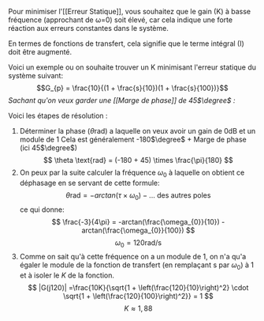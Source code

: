 Pour minimiser l'[[Erreur Statique]], vous souhaitez que le gain (K) à basse fréquence (approchant de ω=0) soit élevé, car cela indique une forte réaction aux erreurs constantes dans le système. 

En termes de fonctions de transfert, cela signifie que le terme intégral (I) doit être augmenté.

Voici un exemple ou on souhaite trouver un K minimisant l'erreur statique du système suivant:
$$G_{p} = \frac{10}{(1 + \frac{s}{10})(1 + \frac{s}{100})}$$
*Sachant qu'on veux garder une [[Marge de phase]] de 45$\degree$ :* 

Voici les étapes de résolution :
1. Déterminer la phase ($\theta \text{rad}$) a laquelle on veux avoir un gain de 0dB et un module de 1
   Cela est généralement -180$\degree$ + Marge de phase (ici 45$\degree$)
$$
   \theta \text{rad} = (-180 + 45) \times \frac{\pi}{180}
$$
2. On peux par la suite calculer la fréquence $\omega_{0}$ à laquelle on obtient ce déphasage en se servant de cette formule:$$
	\theta \text{rad} = -arctan(\tau \times \omega_{0}) - \text{... des autres poles}
$$ ce qui donne:
$$
\frac{-3}{4\pi} = -arctan(\frac{\omega_{0}}{10}) -arctan(\frac{\omega_{0}}{100})
$$
$$
\omega_{0} = 120\text{rad/s}
$$
3. Comme on sait qu'à cette fréquence on a un module de 1, on n'a qu'a égaler le module de la fonction de transfert (en remplaçant s par $\omega_{0}$) à 1 et à isoler le _K_ de la fonction.
$$
|G(j120)| =\frac{10K}{\sqrt{1 + \left(\frac{120}{10}\right)^2} \cdot \sqrt{1 + \left(\frac{120}{100}\right)^2}} = 1
$$
$$K \approx 1,88$$


